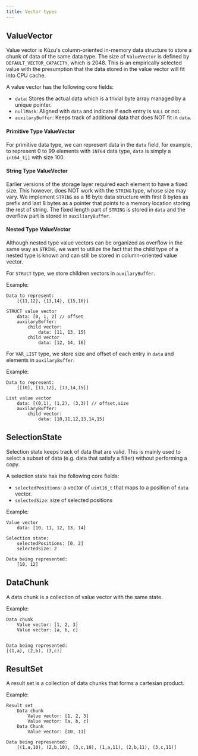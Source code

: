 ```yaml
---
title: Vector types
---
```


## ValueVector

Value vector is Kùzu's column-oriented in-memory data structure to store a chunk of data of the same data type. The size of `ValueVector` is defined by `DEFAULT_VECTOR_CAPACITY`, which is 2048. This is an empirically selected value with the presumption that the data stored in the value vector will fit into CPU cache.

A value vector has the following core fields:
- `data`: Stores the actual data which is a trivial byte array managed by a unique pointer. 
- `nullMask`: Aligned with `data` and indicate if each entry is `NULL` or not.
- `auxilaryBuffer`: Keeps track of additional data that does NOT fit in `data`.

#### Primitive Type ValueVector

For primitive data type, we can represent data in the `data` field, for example, to represent 0 to 99 elements with `INT64` data type, `data` is simply a `int64_t[]` with size 100.

#### String Type ValueVector

Earlier versions of the storage layer required each element to have a fixed size. This however, does NOT work with the `STRING` type, whose size may vary. We implement `STRING` as a 16 byte data structure with first 8 bytes as prefix and last 8 bytes as a pointer that points to a memory location storing the rest of string. The fixed length part of `STRING` is stored in `data` and the overflow part is stored in `auxiliaryBuffer`.

#### Nested Type ValueVector

Although nested type value vectors can be organized as overflow in the same way as `STRING`, we want to utilize the fact that the child type of a nested type is known and can still be stored in column-oriented value vector.

For `STRUCT` type, we store children vectors in `auxilaryBuffer`.

Example:

```
Data to represent:
    [{11,12}, {13,14}, {15,16}]

STRUCT value vector
    data: [0, 1, 2] // offset
    auxilaryBuffer:
        child vector:
            data: [11, 13, 15]
        child vector
            data: [12, 14, 16]
```

For `VAR_LIST` type, we store size and offset of each entry in `data` and elements in `auxilaryBuffer`.

Example:
```
Data to represent:
    [[10], [11,12], [13,14,15]]

List value vector
    data: [(0,1), (1,2), (3,3)] // offset,size
    auxilaryBuffer:
        child vector:
            data: [10,11,12,13,14,15]
```

## SelectionState

Selection state keeps track of data that are valid. This is mainly used to select a subset of data (e.g. data that satisfy a filter) without performing a copy.

A selection state has the following core fields:
- `selectedPositions`: a vector of `uint16_t` that maps to a position of `data` vector.
- `selectedSize`: size of selected positions

Example:

```
Value vector
    data: [10, 11, 12, 13, 14]

Selection state:
    selectedPositions: [0, 2]
    selectedSize: 2

Data being represented:
    [10, 12]
```

## DataChunk

A data chunk is a collection of value vector with the same state.

Example:

```
Data chunk
    Value vector: [1, 2, 3]
    Value vector: [a, b, c]


Data being represented:
[(1,a), (2,b), (3,c)]
```

## ResultSet

A result set is a collection of data chunks that forms a cartesian product.

Example:
```
Result set
    Data chunk
        Value vector: [1, 2, 3]
        Value vector: [a, b, c]
    Data Chunk
        Value vector: [10, 11]

Data being represented:
    [(1,a,10), (2,b,10), (3,c,10), (1,a,11), (2,b,11), (3,c,11)]
```

